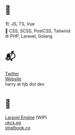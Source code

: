 # 🧰
🏗 JS, TS, Vue <br>
🎨 CSS, SCSS, PostCSS, Tailwind <br>
⚙ PHP, Laravel, Golang


# 📬
[Twitter](https://twitter.com/hjbdev)  
[Website](https://hjb.dev)  
harry at hjb dot dev

# 🔨
[Laravel Engine](https://engine.hjb.dev) (WIP)   
[ukcs.gg](https://ukcs.gg)   
[stratbook.co](https://stratbook.co)  

<!--
**HJBDev/hjbdev** is a ✨ _special_ ✨ repository because its `README.md` (this file) appears on your GitHub profile.

Here are some ideas to get you started:

- 🔭 I’m currently working on ...
- 🌱 I’m currently learning ...
- 👯 I’m looking to collaborate on ...
- 🤔 I’m looking for help with ...
- 💬 Ask me about ...
- 📫 How to reach me: ...
- 😄 Pronouns: ...
- ⚡ Fun fact: ...
-->

